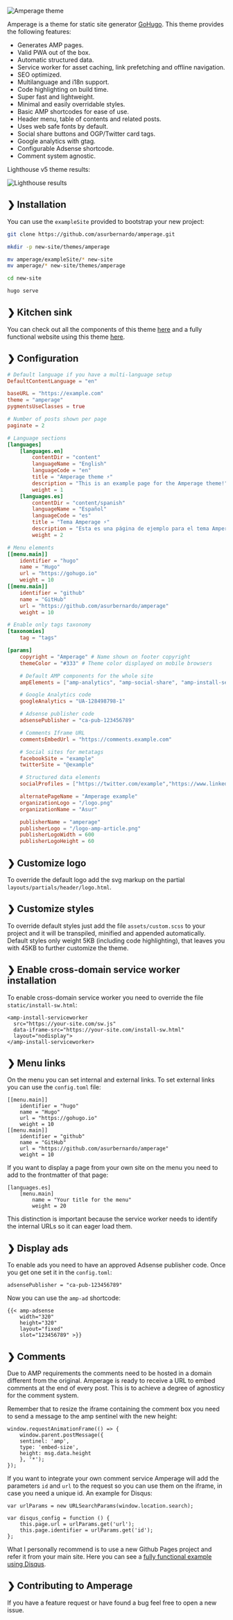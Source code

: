 ![Amperage theme](https://raw.githubusercontent.com/asurbernardo/amperage/master/images/banner.png)

Amperage is a theme for static site generator [GoHugo](https://gohugo.io/). This theme provides the following features:

 - Generates AMP pages.
 - Valid PWA out of the box.
 - Automatic structured data.
 - Service worker for asset caching, link prefetching and offline navigation.
 - SEO optimized.
 - Multilanguage and i18n support.
 - Code highlighting on build time.
 - Super fast and lightweight.
 - Minimal and easily overridable styles.
 - Basic AMP shortcodes for ease of use.
 - Header menu, table of contents and related posts.
 - Uses web safe fonts by default.
 - Social share buttons and OGP/Twitter card tags.
 - Google analytics with gtag.
 - Configurable Adsense shortcode.
 - Comment system agnostic.

Lighthouse v5 theme results:

![Lighthouse results](https://raw.githubusercontent.com/asurbernardo/amperage/master/images/lighthouse-results.png)

## ❯ Installation

You can use the `exampleSite` provided to bootstrap your new project:

```sh
git clone https://github.com/asurbernardo/amperage.git

mkdir -p new-site/themes/amperage

mv amperage/exampleSite/* new-site
mv amperage/* new-site/themes/amperage

cd new-site

hugo serve
```

## ❯ Kitchen sink

You can check out all the components of this theme [here](https://asur.dev/en/amperage/theme-kitchen-sink) and a fully functional website using this theme [here](https://github.com/asurbernardo/blog).

## ❯ Configuration

```toml
# Default language if you have a multi-language setup
DefaultContentLanguage = "en"

baseURL = "https://example.com"
theme = "amperage"
pygmentsUseClasses = true

# Number of posts shown per page
paginate = 2

# Language sections
[languages]
    [languages.en]
        contentDir = "content"
        languageName = "English"
        languageCode = "en"
        title = "Amperage theme ⚡"
        description = "This is an example page for the Amperage theme!"
        weight = 1
    [languages.es]
        contentDir = "content/spanish"
        languageName = "Español"
        languageCode = "es"
        title = "Tema Amperage ⚡"
        description = "Esta es una página de ejemplo para el tema Amperage!"
        weight = 2

# Menu elements
[[menu.main]]
    identifier = "hugo"
    name = "Hugo"
    url = "https://gohugo.io"
    weight = 10
[[menu.main]]
    identifier = "github"
    name = "GitHub"
    url = "https://github.com/asurbernardo/amperage"
    weight = 10

# Enable only tags taxonomy
[taxonomies]
    tag = "tags"

[params]
    copyright = "Amperage" # Name shown on footer copyright
    themeColor = "#333" # Theme color displayed on mobile browsers

    # Default AMP components for the whole site
    ampElements = ["amp-analytics", "amp-social-share", "amp-install-serviceworker", "amp-iframe"]

    # Google Analytics code
    googleAnalytics = "UA-128498798-1"

    # Adsense publisher code
    adsensePublisher = "ca-pub-123456789"

    # Comments Iframe URL
    commentsEmbedUrl = "https://comments.example.com"

    # Social sites for metatags
    facebookSite = "example"
    twitterSite = "@example"

    # Structured data elements
    socialProfiles = ["https://twitter.com/example","https://www.linkedin.com/in/example/","https://github.com/example"]

    alternatePageName = "Amperage example"
    organizationLogo = "/logo.png"
    organizationName = "Asur"

    publisherName = "amperage"
    publisherLogo = "/logo-amp-article.png"
    publisherLogoWidth = 600
    publisherLogoHeight = 60
```

## ❯ Customize logo

To override the default logo add the svg markup on the partial `layouts/partials/header/logo.html`.

## ❯ Customize styles

To override default styles just add the file `assets/custom.scss` to your project and it will be transpiled, minified and appended automatically. Default styles only weight 5KB (including code highlighting), that leaves you with 45KB to further customize the theme.

## ❯ Enable cross-domain service worker installation

To enable cross-domain service worker you need to override the file `static/install-sw.html`:

```
<amp-install-serviceworker
  src="https://your-site.com/sw.js"
  data-iframe-src="https://your-site.com/install-sw.html"
  layout="nodisplay">
</amp-install-serviceworker>
```

## ❯ Menu links

On the menu you can set internal and external links. To set external links you can use the `config.toml` file:

```
[[menu.main]]
    identifier = "hugo"
    name = "Hugo"
    url = "https://gohugo.io"
    weight = 10
[[menu.main]]
    identifier = "github"
    name = "GitHub"
    url = "https://github.com/asurbernardo/amperage"
    weight = 10
```

If you want to display a page from your own site on the menu you need to add to the frontmatter of that page:
```
[languages.es]
    [menu.main]
        name = "Your title for the menu"
        weight = 20
```

This distinction is important because the service worker needs to identify the internal URLs so it can eager load them.

## ❯ Display ads

To enable ads you need to have an approved Adsense publisher code. Once you get one set it in the `config.toml`:

```
adsensePublisher = "ca-pub-123456789"
```

Now you can use the `amp-ad` shortcode:

```
{{< amp-adsense
    width="320"
    height="320"
    layout="fixed"
    slot="123456789" >}}
```

## ❯ Comments

Due to AMP requirements the comments need to be hosted in a domain different from the original. Amperage is ready to receive a URL to embed comments at the end of every post. This is to achieve a degree of agnosticy for the comment system.

Remember that to resize the iframe containing the comment box you need to send a message to the amp sentinel with the new height:

```
window.requestAnimationFrame(() => {
    window.parent.postMessage({
    sentinel: 'amp',
    type: 'embed-size',
    height: msg.data.height
    }, '*');
});
```

If you want to integrate your own comment service Amperage will add the parameters `id` and `url` to the request so you can use them on the iframe, in case you need a unique id. An example for Disqus:

```
var urlParams = new URLSearchParams(window.location.search);

var disqus_config = function () {
    this.page.url = urlParams.get('url');
    this.page.identifier = urlParams.get('id');
};
```

What I personally recommend is to use a new Github Pages project and refer it from your main site. Here you can see a [fully functional example using Disqus](https://github.com/asurbernardo/blog-comments).

## ❯ Contributing to Amperage

If you have a feature request or have found a bug feel free to open a new issue.
